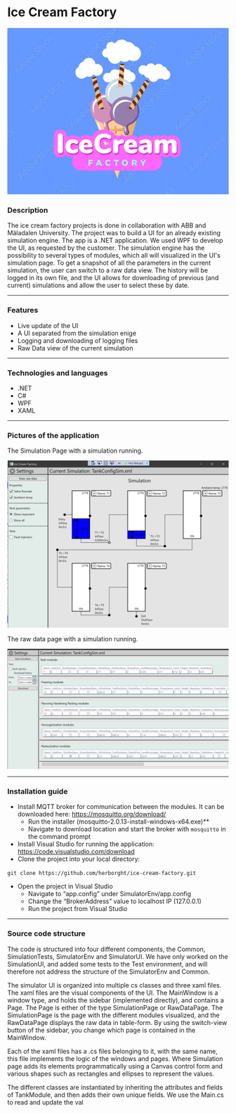# Ice Cream Factory

![Screenshot](ICF.png)

### Description

The ice cream factory projects is done in collaboration with ABB and Mäladalen University. The project was to build a UI for an already existing simulation engine. The app is a .NET application. We used WPF to develop the UI, as requested by the customer. The simulation engine has the possibility to several types of modules, which all will visualized in the UI's simulation page. To get a snapshot of all the parameters in the current simulation, the user can switch to a raw data view. The history will be logged in its own file, and the UI allows for downloading of previous (and current) simulations and allow the user to select these by date. 
***

### Features
* Live update of the UI 
* A UI separated from the simulation enige
* Logging and downloading of logging files
* Raw Data view of the current simulation
*** 

### Technologies and languages
* .NET
* C#
* WPF
* XAML
***
### Pictures of the application

The Simulation Page with a simulation running.

![Screenshot](rawpagecorrect.png)

The raw data page with a simulation running.

![Screenshot](rawpageactualcorrect.png)

***
### Installation guide
* Install MQTT broker for communication between the modules. It can be downloaded here: https://mosquitto.org/download/ 
  * Run the installer (mosquitto-2.0.13-install-windows-x64.exe)** 
  * Navigate to download location and start the broker with `mosquitto` in the command prompt 
* Install Visual Studio for running the application: https://code.visualstudio.com/download 
* Clone the project into your local directory: 

`git clone https://github.com/herborght/ice-cream-factory.git` 
* Open the project in Visual Studio 
  * Navigate to “app.config” under SimulatorEnv/app.config 
  * Change the “BrokerAddress” value to localhost IP (127.0.0.1) 
  * Run the project from Visual Studio	 

***

### Source code structure 
The code is structured into four different components, the Common, SimulationTests, SimulatorEnv and SimulatorUI. We have only worked on the SimulationUI, and added some tests to the Test environment, and will therefore not address the structure of the SimulatorEnv and Common. 

The simulator UI is organized into multiple cs classes and three xaml files. The xaml files are the visual components of the UI. The MainWindow is a window type, and holds the sidebar (implemented directly), and contains a Page. The Page is either of the type SimulationPage or RawDataPage. The SimulationPage is the page with the different modules visualized, and the RawDataPage displays the raw data in table-form. By using the switch-view button of the sidebar, you change which page is contained in the MainWindow.  

Each of the xaml files has a .cs files belonging to it, with the same name, this file implements the logic of the windows and pages. Where Simulation page adds its elements programmatically using a Canvas control form and various shapes such as rectangles and ellipses to represent the values.   

The different classes are instantiated by inheriting the attributes and fields of TankModule, and then adds their own unique fields. We use the Main.cs to read and update the val
 
